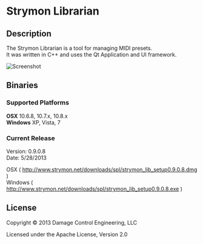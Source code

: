 # Strymon Librarian


## Description

The Strymon Librarian is a tool for managing MIDI presets. <br>
It was written in C++ and uses the Qt Application and UI framework. <br>

<img src="http://www.strymon.net/downloads/spl/ss1.png" alt="Screenshot"/>


## Binaries

### Supported Platforms
<b>OSX</b> 10.6.8, 10.7.x, 10.8.x <br>
<b>Windows</b> XP, Vista, 7 <br>

### Current Release
Version: 0.9.0.8 <br>
Date: 5/28/2013 <br>

OSX ( http://www.strymon.net/downloads/spl/strymon_lib_setup0.9.0.8.dmg ) <br>
Windows ( http://www.strymon.net/downloads/spl/strymon_lib_setup0.9.0.8.exe ) <br>



## License

Copyright © 2013 Damage Control Engineering, LLC

Licensed under the Apache License, Version 2.0 
